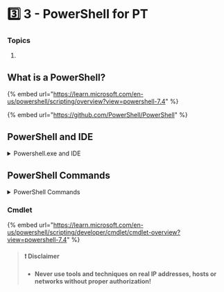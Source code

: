 # 3️⃣ 3 - PowerShell for PT

### Topics

1.

## What is a PowerShell?

{% embed url="https://learn.microsoft.com/en-us/powershell/scripting/overview?view=powershell-7.4" %}

{% embed url="https://github.com/PowerShell/PowerShell" %}

## PowerShell and IDE

<details>

<summary>Powershell.exe and IDE</summary>

**PowerShell** is typically available in two main executable forms: `powershell.exe` and `powershell_ise.exe`. Each serves a different purpose in the PowerShell ecosystem.

1.  **powershell.exe:**

    * This is the standard PowerShell command-line interface (CLI) executable. When you open a regular PowerShell console or run PowerShell commands from the command prompt, you are interacting with `powershell.exe`.
    * You can use `powershell.exe` to execute individual commands, run scripts, and perform various administrative tasks using PowerShell.

    Example usage in the command prompt:

    ```arduino
    arduinoCopy codepowershell.exe -Command "Get-Process"
    ```
2.  **powershell\_ise.exe:**

    * This is the executable for the PowerShell Integrated Scripting Environment (ISE). The ISE is an interactive development environment for PowerShell scripting. It provides a graphical user interface (GUI) for writing, testing, and debugging PowerShell scripts.
    * The ISE includes features such as a script editor, a command pane, and a script output pane, making it easier for users to work with PowerShell scripts and functions.

    Example usage in the command prompt:

    ```
    Copy codepowershell_ise.exe
    ```

    When you run the `powershell_ise.exe` command, it opens the PowerShell ISE window.

In summary, `powershell.exe` is the standard command-line interface for executing PowerShell commands, while `powershell_ise.exe` is used to open the PowerShell Integrated Scripting Environment for script development and testing in a more interactive and visual manner. Users often choose between these executables based on their specific needs and preferences for working with PowerShell.

</details>

## PowerShell Commands

<details>

<summary>PowerShell Commands</summary>



In PowerShell, there are several types of commands, each serving a specific purpose and role in scripting and automation. Here's an overview of PowerShell cmdlets, functions, scripts, and native commands:

1. **Cmdlets (Commandlets):**
   * Cmdlets are lightweight commands in PowerShell. They are .NET classes with methods that perform specific tasks. Cmdlets follow a Verb-Noun naming convention (e.g., `Get-Process`, `New-Item`).
   * Cmdlets are the primary building blocks for PowerShell commands, and they are designed to be easily discoverable and consistent.
2.  **Functions:**

    * Functions in PowerShell allow you to group a series of PowerShell statements into a reusable unit. You can define functions to perform specific tasks, and they can accept parameters and return values.
    * Functions are useful for modularizing your code and avoiding code duplication. They can be defined within scripts or loaded from modules.

    Example of a simple function:

    ```powershell
    powershellCopy codefunction Get-Square {
        param (
            [int]$Number
        )
        $Square = $Number * $Number
        return $Square
    }
    ```

    Usage:

    ```powershell
    powershellCopy codeGet-Square -Number 5
    ```
3.  **Scripts:**

    * PowerShell scripts are sequences of PowerShell commands saved in a text file with a `.ps1` extension. Scripts can contain a series of cmdlets, functions, logic, and control flow statements.
    * Running a script is a way to execute a sequence of PowerShell commands as a single unit.

    Example script (`MyScript.ps1`):

    ```powershell
    powershellCopy code# MyScript.ps1
    Get-Process
    ```

    Running the script:

    ```powershell
    powershellCopy code.\MyScript.ps1
    ```
4.  **Native Commands (External Commands):**

    * PowerShell can also interact with external commands, executables, or scripts written in other languages (e.g., batch files, executable programs). These are referred to as native commands.
    * You can call native commands using the `&` operator or the `Invoke-Expression` cmdlet.

    Example of calling a native command:

    ```powershell
    powershellCopy code& "C:\Path\To\Your\Executable.exe" -Parameter1 Value1
    ```

    Keep in mind that while native commands can be called from PowerShell, the preferred and more PowerShell-centric approach is to use cmdlets and functions whenever possible for better consistency and integration with the PowerShell environment.

</details>

### Cmdlet

{% embed url="https://learn.microsoft.com/en-us/powershell/scripting/developer/cmdlet/cmdlet-overview?view=powershell-7.4" %}

> #### ❗ Disclaimer
>
> * **Never use tools and techniques on real IP addresses, hosts or networks without proper authorization!**
